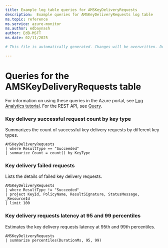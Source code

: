 ```yaml
---
title: Example log table queries for AMSKeyDeliveryRequests
description:  Example queries for AMSKeyDeliveryRequests log table
ms.topic: reference
ms.service: azure-monitor
ms.author: edbaynash
author: EdB-MSFT
ms.date: 02/11/2025

# This file is automatically generated. Changes will be overwritten. Do not change this file directly. 

---
```


# Queries for the AMSKeyDeliveryRequests table

For information on using these queries in the Azure portal, see [Log Analytics tutorial](/azure/azure-monitor/logs/log-analytics-tutorial). For the REST API, see [Query](/rest/api/loganalytics/query).


### Key delivery successful request count by key type  


Summarizes the count of successful key delivery requests by different key types.  

```query
AMSKeyDeliveryRequests
| where ResultType == "Succeeded"
| summarize Count = count() by KeyType
```



### Key delivery failed requests  


Lists the details of failed key delivery requests.  

```query
AMSKeyDeliveryRequests
| where ResultType != "Succeeded"
| project KeyId, PolicyName, ResultSignature, StatusMessage, _ResourceId
| limit 100
```



### Key delivery requests latency at 95 and 99 percentiles  


Estimates the key delivery requests latency at 95th and 99th percentiles.  

```query
AMSKeyDeliveryRequests
| summarize percentiles(DurationMs, 95, 99)
```

